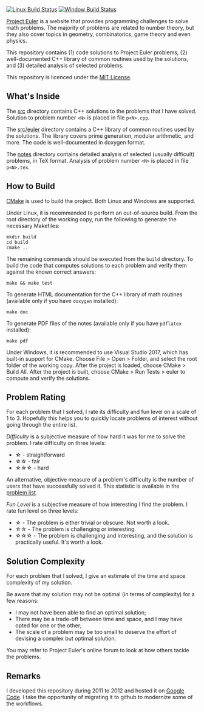 [![Linux Build Status](https://travis-ci.org/fancidev/euler.svg?branch=master)](https://travis-ci.org/fancidev/euler)
[![Window Build Status](https://ci.appveyor.com/api/projects/status/q88yfg3w89bmxk54/branch/master?svg=true)](https://ci.appveyor.com/project/fancidev/euler/branch/master)

[Project Euler](https://projecteuler.net/) is a website that provides programming challenges to solve math problems. The majority of problems are related to number theory, but they also cover topics in geometry, combinatorics, game theory and even physics.

This repository contains (1) code solutions to Project Euler problems, (2) well-documented C++ library of common routines used by the solutions, and (3) detailed analysis of selected problems. 

This repository is licenced under the [MIT License](LICENSE).

## What's Inside

The [src](src) directory contains C++ solutions to the problems that I have solved. Solution to problem number `<N>` is placed in file `p<N>.cpp`.

The [src/euler](src/euler) directory contains a C++ library of common routines used by the solutions. The library covers prime generation, modular arithmetic, and more. The code is well-documented in doxygen format.

The [notes](notes) directory contains detailed analysis of selected (usually difficult) problems, in TeX format. Analysis of problem number `<N>` is placed in file `p<N>.tex`.

## How to Build

[CMake](https://cmake.org/) is used to build the project. Both Linux and Windows are supported.

Under Linux, it is recommended to perform an out-of-source build. From the root directory of the working copy, run the following to generate the necessary Makefiles:
```
mkdir build
cd build
cmake ..
```
The remaining commands should be executed from the `build` directory. To build the code that computes solutions to each problem and verify them against the known correct answers:
```
make && make test
```
To generate HTML documentation for the C++ library of math routines (available only if you have `doxygen` installed):
```
make doc
```
To generate PDF files of the notes (available only if you have `pdflatex` installed):
```
make pdf
```

Under Windows, it is recommended to use Visual Studio 2017, which has built-in support for CMake. Choose File > Open > Folder, and select the root folder of the working copy. After the project is loaded, choose CMake > Build All. After the project is built, choose CMake > Run Tests > euler to compute and verify the solutions.

## Problem Rating

For each problem that I solved, I rate its difficulty and fun level on a scale of 1 to 3. Hopefully this helps you to quickly locate problems of interest without going through the entire list.

_Difficulty_ is a subjective measure of how hard it was for me to solve the problem. I rate difficulty on three levels:

* ☆ - straightforward
* ☆☆ - fair 
* ☆☆☆ - hard 

An alternative, objective measure of a problem's difficulty is the number of users that have successfully solved it. This statistic is available in the [problem list](https://projecteuler.net/archives).

_Fun Level_ is a subjective measure of how interesting I find the problem. I rate fun level on three levels:

* ☆ - The problem is either trivial or obscure. Not worth a look.
* ☆☆ - The problem is challenging or interesting.
* ☆☆☆ - The problem is challenging and interesting, and the solution is practically useful. It's worth a look.

## Solution Complexity

For each problem that I solved, I give an estimate of the time and space complexity of my solution.

Be aware that my solution may not be optimal (in terms of complexity) for a few reasons:

* I may not have been able to find an optimal solution;
* There may be a trade-off between time and space, and I may have opted for one or the other;
* The scale of a problem may be too small to deserve the effort of devising a complex but optimal solution.

You may refer to Project Euler's online forum to look at how others tackle the problems.

## Remarks

I developed this repository during 2011 to 2012 and hosted it on [Google Code](https://code.google.com/archive/p/fun-math-problems/). I take the opportunity of migrating it to github to modernize some of the workflows.
